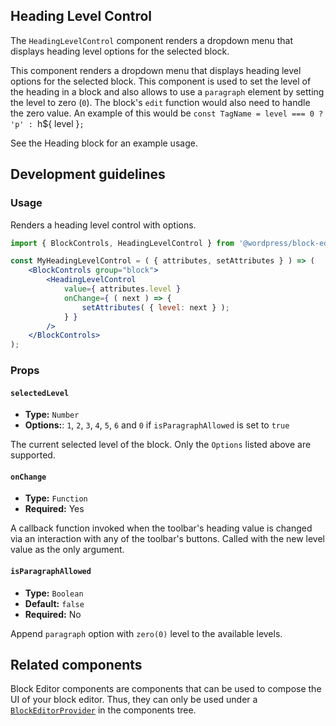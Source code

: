 ## Heading Level Control

The `HeadingLevelControl` component renders a dropdown menu that displays heading level options for the selected block.

This component renders a dropdown menu that displays heading level options for the selected block. This component is used to set the level of the heading in a block and also allows to use a `paragraph` element by setting the level to zero (`0`). The block's `edit` function would also need to handle the zero value. An example of this would be `const TagName = level === 0 ? 'p' : `h${ level }`;`

See the Heading block for an example usage.

## Development guidelines

### Usage

Renders a heading level control with options.

```jsx
import { BlockControls, HeadingLevelControl } from '@wordpress/block-editor';

const MyHeadingLevelControl = ( { attributes, setAttributes } ) => (
	<BlockControls group="block">
		<HeadingLevelControl
			value={ attributes.level }
			onChange={ ( next ) => {
				setAttributes( { level: next } );
			} }
		/>
	</BlockControls>
);
```

### Props

#### `selectedLevel`

-   **Type:** `Number`
-   **Options:**: `1`, `2`, `3`, `4`, `5`, `6` and `0` if `isParagraphAllowed` is set to `true`

The current selected level of the block. Only the `Options` listed above are supported.

#### `onChange`

-   **Type:** `Function`
-   **Required:** Yes

A callback function invoked when the toolbar's heading value is changed via an interaction with any of the toolbar's buttons. Called with the new level value as the only argument.

#### `isParagraphAllowed`

-   **Type:** `Boolean`
-   **Default:** `false`
-   **Required:** No

Append `paragraph` option with `zero(0)` level to the available levels.

## Related components

Block Editor components are components that can be used to compose the UI of your block editor. Thus, they can only be used under a [`BlockEditorProvider`](https://github.com/WordPress/gutenberg/blob/HEAD/packages/block-editor/src/components/provider/README.md) in the components tree.
